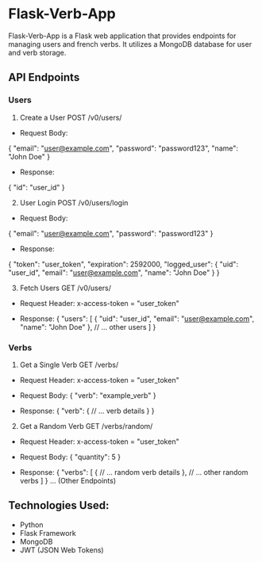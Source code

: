 # Flask-Verb-App

Flask-Verb-App is a Flask web application that provides endpoints for managing users and french verbs. It utilizes a MongoDB database for user and verb storage.

## API Endpoints

### Users

1. Create a User
   POST /v0/users/

- Request Body:

{
"email": "user@example.com",
"password": "password123",
"name": "John Doe"
}

- Response:

{
"id": "user_id"
}

2. User Login
   POST /v0/users/login

- Request Body:

{
"email": "user@example.com",
"password": "password123"
}

- Response:

{
"token": "user_token",
"expiration": 2592000,
"logged_user": {
"uid": "user_id",
"email": "user@example.com",
"name": "John Doe"
}
}

3. Fetch Users
   GET /v0/users/

- Request Header:
  x-access-token = "user_token"

- Response:
  {
  "users": [
  {
  "uid": "user_id",
  "email": "user@example.com",
  "name": "John Doe"
  },
  // ... other users
  ]
  }

### Verbs

1. Get a Single Verb
   GET /verbs/

- Request Header:
  x-access-token = "user_token"

- Request Body:
  {
  "verb": "example_verb"
  }

- Response:
  {
  "verb": {
  // ... verb details
  }
  }

2. Get a Random Verb
   GET /verbs/random/

- Request Header:
  x-access-token = "user_token"

- Request Body:
  {
  "quantity": 5
  }

- Response:
  {
  "verbs": [
  {
  // ... random verb details
  },
  // ... other random verbs
  ]
  }
  ... (Other Endpoints)

## Technologies Used:

- Python
- Flask Framework
- MongoDB
- JWT (JSON Web Tokens)
